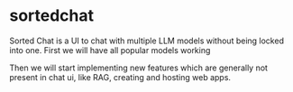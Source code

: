 # sortedchat

Sorted Chat is a UI to chat with multiple LLM models without being locked into one.
First we will have all popular models working

Then we will start implementing new features which are generally not present in chat ui,
like RAG, creating and hosting web apps.